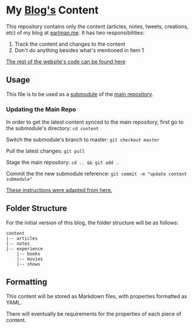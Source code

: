 # My [Blog's](https://earlman.me) Content

This repository contains only the content (articles, notes, tweets, creations, etc) of my blog at [earlman.me](https://earlman.me). It has two responsibilities:

1) Track the content and changes to the content
2) Don't do anything besides what's mentioned in item 1

[The rest of the website's code can be found here](https://github.com/earlman/me)

## Usage

This file is to be used as a [submodule](https://git-scm.com/book/en/v2/Git-Tools-Submodules) of the [main repository](https://github.com/earlman/me).

### Updating the Main Repo

In order to get the latest content synced to the main repository, first go to the submodule's directory: `cd content`

Switch the submodule's branch to master: `git checkout master`

Pull the latest changes: `git pull`

Stage the main repository: `cd .. && git add .`

Commit the the new submodule reference: `git commit -m "update content submodule"`

[These instructions were adapted from here.](https://chrisjean.com/git-submodules-adding-using-removing-and-updating/)

## Folder Structure

For the initial version of this blog, the folder structure will be as follows:

    content
    |-- articles
    |-- notes
    |-- experience
        |-- books
        |-- movies
        |-- shows
    

    

## Formatting

This content will be stored as Markdown files, with properties formatted as YAML.

There will eventually be requirements for the properties of each piece of content.
